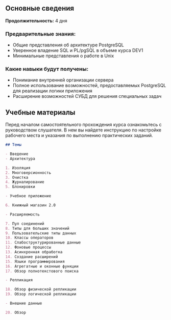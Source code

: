 ## Основные сведения

**Продолжительность:** 4 дня

### Предварительные знания:

- Общие представления об архитектуре PostgreSQL  
- Уверенное владение SQL и PL/pgSQL в объеме курса DEV1  
- Минимальные представления о работе в Unix  

### Какие навыки будут получены:

- Понимание внутренней организации сервера  
- Полное использование возможностей, предоставляемых PostgreSQL для реализации логики приложения  
- Расширение возможностей СУБД для решения специальных задач  

## Учебные материалы

Перед началом самостоятельного прохождения курса ознакомьтесь с руководством слушателя. В нем вы найдете инструкцию по настройке рабочего места и указания по выполнению практических заданий.



```md
## Темы

- Введение  
- Архитектура  

1. Изоляция  
2. Многоверсионность  
3. Очистка  
4. Журналирование  
5. Блокировки  

- Учебное приложение  

6. Книжный магазин 2.0  

- Расширяемость  

7. Пул соединений  
8. Типы для больших значений  
9. Пользовательские типы данных  
10. Классы операторов  
11. Слабоструктурированные данные  
12. Фоновые процессы  
13. Асинхронная обработка  
14. Создание расширений  
15. Языки программирования  
16. Агрегатные и оконные функции  
17. Обзор полнотекстового поиска  

- Репликация  

18. Обзор физической репликации  
19. Обзор логической репликации  

- Внешние данные  

20. Обзор  
```
